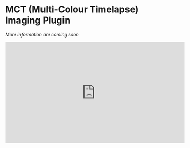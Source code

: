 # MCT (Multi-Colour Timelapse) Imaging Plugin

*More information are coming soon*

<iframe width="560" height="315" src="https://www.youtube.com/embed/ETP6rv2gvYo?si=oHD6gjjepe45V14A" title="YouTube video player" frameborder="0" allow="accelerometer; autoplay; clipboard-write; encrypted-media; gyroscope; picture-in-picture; web-share" allowfullscreen></iframe>
